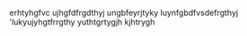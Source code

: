 erhtyhgfvc
ujhgfdfrgdthyj
ungbfeyrjtyky
luynfgbdfvsdefrgthyj
'lukyujyhgtfrrgthy
yuthtgrtygjh
kjhtrygh
